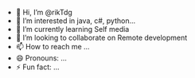 - 👋 Hi, I’m @rikTdg
- 👀 I’m interested in java, c#, python...
- 🌱 I’m currently learning Self media
- 💞️ I’m looking to collaborate on Remote development
- 📫 How to reach me ...
- 😄 Pronouns: ...
- ⚡ Fun fact: ...

<!---
rikTdg/rikTdg is a ✨ special ✨ repository because its `README.md` (this file) appears on your GitHub profile.
You can click the Preview link to take a look at your changes.
--->
